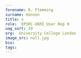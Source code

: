 ```yaml
---
forename: D. Flemming
surname: Hansen
title: x
role:  EPSRC-UKRI User Rep 9
uag_sort: 19
org:  University College London
image_src: null.jpg
bio: 
tags: 
---
```

